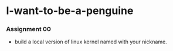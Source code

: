 # I-want-to-be-a-penguine

### Assignment 00
- build a local version of linux kernel named with your nickname.
